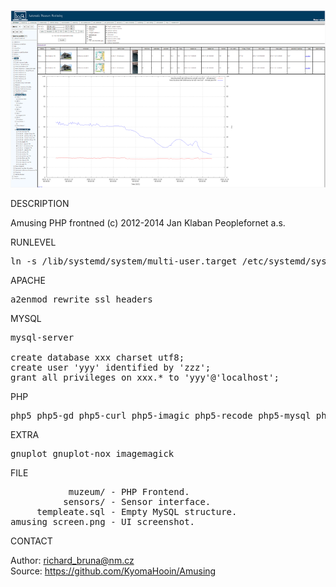 ![Amusing](https://github.com/KyomaHooin/Amusing/raw/master/frontend/amusing_screen.png "screenshot")

DESCRIPTION

Amusing PHP frontned (c) 2012-2014 Jan Klaban Peoplefornet a.s. 

RUNLEVEL
<pre>
ln -s /lib/systemd/system/multi-user.target /etc/systemd/system/default.target
</pre>
APACHE
<pre>
a2enmod rewrite ssl headers
</pre>
MYSQL
<pre>
mysql-server

create database xxx charset utf8;
create user 'yyy' identified by 'zzz';
grant all privileges on xxx.* to 'yyy'@'localhost';
</pre>
PHP
<pre>
php5 php5-gd php5-curl php5-imagic php5-recode php5-mysql php5-apcu php-apc
</pre>
EXTRA
<pre>
gnuplot gnuplot-nox imagemagick
</pre>
FILE
<pre>
           muzeum/ - PHP Frontend.
          sensors/ - Sensor interface.
     templeate.sql - Empty MySQL structure.
amusing_screen.png - UI screenshot. 
</pre>

CONTACT

Author: richard_bruna@nm.cz<br>
Source: https://github.com/KyomaHooin/Amusing

